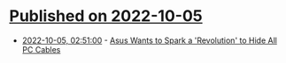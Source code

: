 # [Published on 2022-10-05](index.md)

* [2022-10-05, 02:51:00](https://soylentnews.org/article.pl?sid=22/10/04/1616216&from=rss) - [Asus Wants to Spark a 'Revolution' to Hide All PC Cables](https://soylentnews.org/article.pl?sid=22/10/04/1616216&from=rss)
